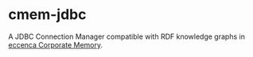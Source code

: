 # cmem-jdbc

A JDBC Connection Manager compatible with RDF knowledge graphs in [eccenca Corporate Memory](https://documentation.eccenca.com).
